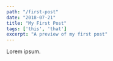 ```yaml
---
path: "/first-post"
date: "2018-07-21"
title: "My First Post" 
tags: ['this', 'that']
excerpt: "A preview of my first post" 
---
```

Lorem ipsum. 